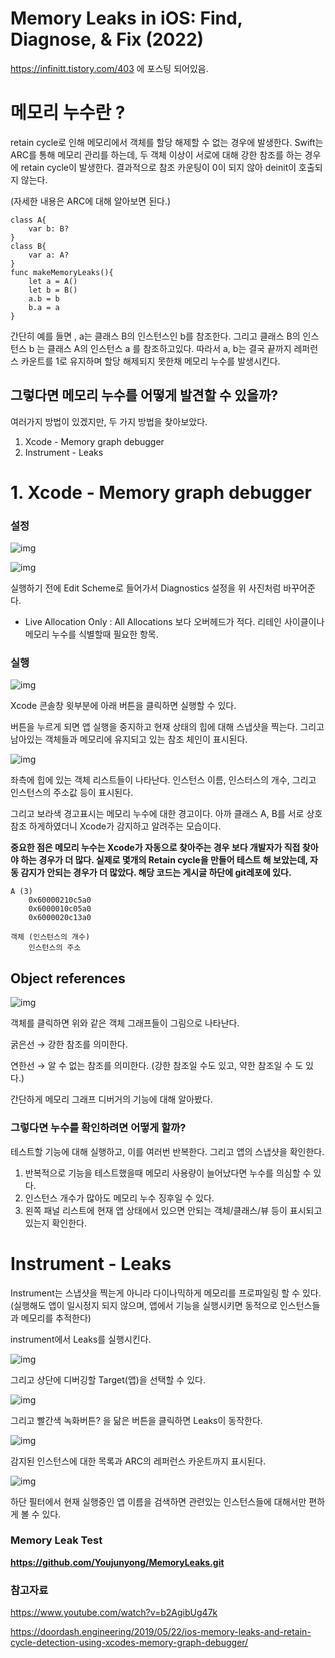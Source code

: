 # **Memory Leaks in iOS: Find, Diagnose, & Fix (2022)**



https://infinitt.tistory.com/403 에 포스팅 되어있음.



# 메모리 누수란 ?

retain cycle로 인해 메모리에서 객체를 할당 해제할 수 없는 경우에 발생한다. Swift는 ARC를 통해 메모리 관리를 하는데, 두 객체 이상이 서로에 대해 강한 참조를 하는 경우에 retain cycle이 발생한다. 결과적으로 참조 카운팅이 0이 되지 않아 deinit이 호출되지 않는다.

(자세한 내용은 ARC에 대해 알아보면 된다.)

```
class A{
    var b: B?
}
class B{
    var a: A?
}
func makeMemoryLeaks(){
    let a = A()
    let b = B()
    a.b = b
    b.a = a
}
```

간단히 예를 들면 , a는 클래스 B의 인스턴스인 b를 참조한다. 그리고 클래스 B의 인스턴스 b 는 클래스 A의 인스턴스 a 를 참조하고있다. 따라서 a, b는 결국 끝까지 레퍼런스 카운트를 1로 유지하며 할당 해제되지 못한채 메모리 누수를 발생시킨다.





## 그렇다면 메모리 누수를 어떻게 발견할 수 있을까?

여러가지 방법이 있겠지만, 두 가지 방법을 찾아보았다.

1. Xcode - Memory graph debugger
2. Instrument - Leaks

#  

# 1. Xcode - Memory graph debugger

### 설정



![img](https://blog.kakaocdn.net/dn/bc3AjX/btrvLIgGbbb/khsXbeLDF2YMPkaouXcnQ0/img.png)

![img](https://blog.kakaocdn.net/dn/ofagc/btrvLhKoAAq/ANKsfC72Bk1xcHrmjQkUy1/img.png)



실행하기 전에 Edit Scheme로 들어가서 Diagnostics 설정을 위 사진처럼 바꾸어준다.

- Live Allocation Only : All Allocations 보다 오버헤드가 적다. 리테인 사이클이나 메모리 누수를 식별할때 필요한 항목.

###  

###  

### 실행



![img](https://blog.kakaocdn.net/dn/kFLzP/btrvKKTBTqj/t2VPkkJflvA689H4I7FRok/img.png)



Xcode 콘솔창 윗부분에 아래 버튼을 클릭하면 실행할 수 있다.

버튼을 누르게 되면 앱 실행을 중지하고 현재 상태의 힙에 대해 스냅샷을 찍는다. 그리고 남아있는 객체들과 메모리에 유지되고 있는 참조 체인이 표시된다.



![img](https://blog.kakaocdn.net/dn/BWkpf/btrvIzr2tQx/k3tx4o9EcPm0rh3NAhKlGk/img.png)



좌측에 힙에 있는 객체 리스트들이 나타난다. 인스턴스 이름, 인스터스의 개수, 그리고 인스턴스의 주소값 등이 표시된다.

그리고 보라색 경고표시는 메모리 누수에 대한 경고이다. 아까 클래스 A, B를 서로 상호참조 하게하였더니 Xcode가 감지하고 알려주는 모습이다.



**중요한 점은 메모리 누수는 Xcode가 자동으로 찾아주는 경우 보다 개발자가 직접 찾아야 하는 경우가 더 많다. 실제로 몇개의 Retain cycle을 만들어 테스트 해 보았는데, 자동 감지가 안되는 경우가 더 많았다. 해당 코드는 게시글 하단에 git레포에 있다.**

```
A (3)
	0x60000210c5a0
	0x6000010c05a0
	0x6000020c13a0

객체 (인스턴스의 개수)
	인스턴스의 주소
```

##  

##  

## Object references



![img](https://blog.kakaocdn.net/dn/dse97G/btrvLf6XpmO/u8ugZYzF7hQjIym1JknfLk/img.png)



객체를 클릭하면 위와 같은 객체 그래프들이 그림으로 나타난다.

굵은선 → 강한 참조를 의미한다.

연한선 → 알 수 없는 참조를 의미한다. (강한 참조일 수도 있고, 약한 참조일 수 도 있다.)

간단하게 메모리 그래프 디버거의 기능에 대해 알아봤다.

### 그렇다면 누수를 확인하려면 어떻게 할까?

테스트할 기능에 대해 실행하고, 이를 여러번 반복한다. 그리고 앱의 스냅샷을 확인한다.

1. 반복적으로 기능을 테스트했을때 메모리 사용량이 늘어났다면 누수를 의심할 수 있다.
2. 인스턴스 개수가 많아도 메모리 누수 징후일 수 있다.
3. 왼쪽 패널 리스트에 현재 앱 상태에서 있으면 안되는 객체/클래스/뷰 등이 표시되고 있는지 확인한다.

 

# Instrument - Leaks

Instrument는 스냅샷을 찍는게 아니라 다이나믹하게 메모리를 프로파일링 할 수 있다. (실행해도 앱이 일시정지 되지 않으며, 앱에서 기능을 실행시키면 동적으로 인스턴스들과 메모리를 추적한다)

instrument에서 Leaks를 실행시킨다.



![img](https://blog.kakaocdn.net/dn/XKBfU/btrvJSR9bRo/Eswc70q5EvKXcZOD9c2ug1/img.png)



그리고 상단에 디버깅할 Target(앱)을 선택할 수 있다.



![img](https://blog.kakaocdn.net/dn/bbC9Pp/btrvKJNUPsG/wHMvlTgoiVSiHHVnQjgnc0/img.png)



그리고 빨간색 녹화버튼? 을 닮은 버튼을 클릭하면 Leaks이 동작한다.



![img](https://blog.kakaocdn.net/dn/bw0Uaz/btrvGZkrxPC/C3mOBKmav45XkD5CLsYVuk/img.png)



감지된 인스턴스에 대한 목록과 ARC의 레퍼런스 카운트까지 표시된다.



![img](https://blog.kakaocdn.net/dn/br1Nge/btrvJ8AryfY/bNxKtJ6kNmKeJMyAPkKVh0/img.png)



하단 필터에서 현재 실행중인 앱 이름을 검색하면 관련있는 인스턴스들에 대해서만 편하게 볼 수 있다.

###  

### **Memory Leak Test**

**https://github.com/Youjunyong/MemoryLeaks.git**

###  

###  

### **참고자료**

https://www.youtube.com/watch?v=b2AgibUg47k

https://doordash.engineering/2019/05/22/ios-memory-leaks-and-retain-cycle-detection-using-xcodes-memory-graph-debugger/

 